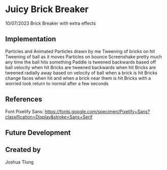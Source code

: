 # Juicy Brick Breaker
10/07/2023
Brick Breaker with extra effects


## Implementation
Particles and Animated Particles drawn by me
Tweening of bricks on hit
Tweening of ball as it moves
Particles on bounce
Screenshake pretty much any time the ball hits something
Paddle is tweened backwards based off ball velocity when hit
Bricks are tweened backwards when hit
Bricks are tweened radially away based on velocity of ball when a brick is hit
Bricks change faces when hit and when a brick near them is hit
Bricks with a worried look return to normal after a few seconds


## References
Font Pixelify Sans: https://fonts.google.com/specimen/Pixelify+Sans?classification=Display&stroke=Sans+Serif

## Future Development


## Created by
Joshua Tlung
